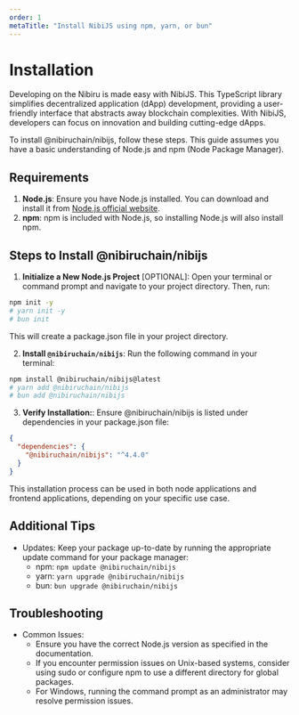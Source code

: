 ```yaml
---
order: 1
metaTitle: "Install NibiJS using npm, yarn, or bun"
---
```


# Installation

Developing on the Nibiru is made easy with NibiJS. This TypeScript library simplifies decentralized application (dApp) development, providing a user-friendly interface that abstracts away blockchain complexities. With NibiJS, developers can focus on innovation and building cutting-edge dApps.


To install @nibiruchain/nibijs, follow these steps. This guide assumes you have a basic understanding of Node.js and npm (Node Package Manager).

## Requirements

1. **Node.js**: Ensure you have Node.js installed. You can download and install it from [Node.js official website](https://nodejs.org/).
2. **npm**: npm is included with Node.js, so installing Node.js will also install npm.

## Steps to Install @nibiruchain/nibijs

1. **Initialize a New Node.js Project** [OPTIONAL]:
Open your terminal or command prompt and navigate to your project directory. Then, run:

```bash
npm init -y
# yarn init -y
# bun init
```

This will create a package.json file in your project directory.

2. **Install `@nibiruchain/nibijs`**:
Run the following command in your terminal:

```bash
npm install @nibiruchain/nibijs@latest
# yarn add @nibiruchain/nibijs
# bun add @nibiruchain/nibijs
```

3. **Verify Installation:**:
Ensure @nibiruchain/nibijs is listed under dependencies in your package.json file:

```json
{
  "dependencies": {
    "@nibiruchain/nibijs": "^4.4.0"
  }
}
```

This installation process can be used in both node applications and frontend applications, depending on your specific use case.

## Additional Tips

- Updates: Keep your package up-to-date by running the appropriate update command for your package manager:
  - npm: `npm update @nibiruchain/nibijs`
  - yarn: `yarn upgrade @nibiruchain/nibijs`
  - bun: `bun upgrade @nibiruchain/nibijs`

## Troubleshooting

- Common Issues:
  - Ensure you have the correct Node.js version as specified in the documentation.
  - If you encounter permission issues on Unix-based systems, consider using sudo or configure npm to use a different directory for global packages.
  - For Windows, running the command prompt as an administrator may resolve permission issues.
